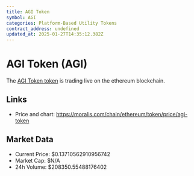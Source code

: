```yaml
---
title: AGI Token
symbol: AGI
categories: Platform-Based Utility Tokens
contract_address: undefined
updated_at: 2025-01-27T14:35:12.382Z
---
```


# AGI Token (AGI)
The [AGI Token token](https://moralis.com/chain/ethereum/token/price/agi-token) is trading live on the ethereum blockchain.

## Links
- Price and chart: https://moralis.com/chain/ethereum/token/price/agi-token

## Market Data
- Current Price: $0.13710562910956742
- Market Cap: $N/A
- 24h Volume: $208350.55488176402
